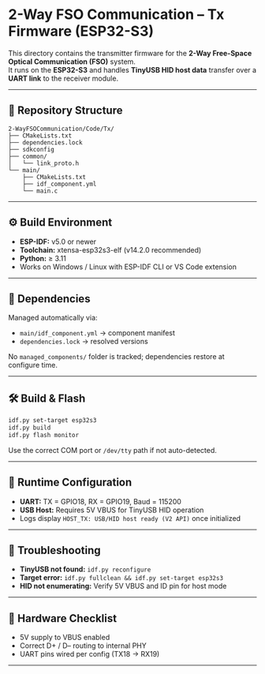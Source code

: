 # 2-Way FSO Communication – Tx Firmware (ESP32-S3)

This directory contains the transmitter firmware for the **2-Way Free-Space Optical Communication (FSO)** system.  
It runs on the **ESP32-S3** and handles **TinyUSB HID host data** transfer over a **UART link** to the receiver module.

---

## 📂 Repository Structure
```
2-WayFSOCommunication/Code/Tx/
├── CMakeLists.txt
├── dependencies.lock
├── sdkconfig
├── common/
│   └── link_proto.h
└── main/
    ├── CMakeLists.txt
    ├── idf_component.yml
    └── main.c
```

---

## ⚙️ Build Environment
- **ESP-IDF:** v5.0 or newer  
- **Toolchain:** xtensa-esp32s3-elf (v14.2.0 recommended)  
- **Python:** ≥ 3.11  
- Works on Windows / Linux with ESP-IDF CLI or VS Code extension  

---

## 🧩 Dependencies
Managed automatically via:
- `main/idf_component.yml` → component manifest  
- `dependencies.lock` → resolved versions  

No `managed_components/` folder is tracked; dependencies restore at configure time.

---

## 🛠️ Build & Flash
```bash
idf.py set-target esp32s3
idf.py build
idf.py flash monitor
```

Use the correct COM port or `/dev/tty` path if not auto-detected.

---

## 🔧 Runtime Configuration
- **UART:** TX = GPIO18, RX = GPIO19, Baud = 115200  
- **USB Host:** Requires 5V VBUS for TinyUSB HID operation  
- Logs display `HOST_TX: USB/HID host ready (V2 API)` once initialized  

---

## 🧾 Troubleshooting
- **TinyUSB not found:** `idf.py reconfigure`  
- **Target error:** `idf.py fullclean && idf.py set-target esp32s3`  
- **HID not enumerating:** Verify 5V VBUS and ID pin for host mode  

---

## 🧱 Hardware Checklist
- 5V supply to VBUS enabled  
- Correct D+ / D– routing to internal PHY  
- UART pins wired per config (TX18 → RX19)  

---
